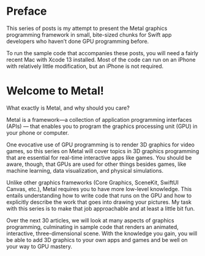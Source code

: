 # Preface

This series of posts is my attempt to present the Metal graphics programming framework in small, bite-sized chunks for Swift app developers who haven’t done GPU programming before.

To run the sample code that accompanies these posts, you will need a fairly recent Mac with Xcode 13 installed. Most of the code can run on an iPhone with relatively little modification, but an iPhone is not required.

# Welcome to Metal!

What exactly is Metal, and why should you care?

Metal is a framework—a collection of application programming interfaces (APIs) — that enables you to program the graphics processing unit (GPU) in your phone or computer.

One evocative use of GPU programming is to render 3D graphics for video games, so this series on Metal will cover topics in 3D graphics programming that are essential for real-time interactive apps like games. You should be aware, though, that GPUs are used for other things besides games, like machine learning, data visualization, and physical simulations.

Unlike other graphics frameworks (Core Graphics, SceneKit, SwiftUI Canvas, etc.), Metal requires you to have more low-level knowledge. This entails understanding how to write code that runs on the GPU and how to explicitly describe the work that goes into drawing your pictures. My task with this series is to make that job approachable and at least a little bit fun.

Over the next 30 articles, we will look at many aspects of graphics programming, culminating in sample code that renders an animated, interactive, three-dimensional scene. With the knowledge you gain, you will be able to add 3D graphics to your own apps and games and be well on your way to GPU mastery.